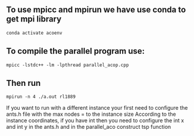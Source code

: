 ## To use mpicc and mpirun we have use conda to get mpi library
`conda activate acoenv`

## To compile the parallel program use: 
`mpicc -lstdc++ -lm -lpthread parallel_acop.cpp`

## Then run 

`mpirun -n 4 ./a.out rl1889`

If you want to run with a different instance your first need to configure the ants.h file with the max nodes = to the instance size
According to the instance coordinates, if you have int then you need to configure the int x and int y in the ants.h and in the parallel_aco construct tsp function
